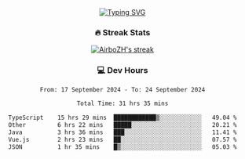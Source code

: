 
<div align="center">
  <a href="https://git.io/typing-svg"><img src="https://readme-typing-svg.demolab.com?font=Fira+Code&size=30&pause=1000&color=33F7F5&center=true&vCenter=true&width=435&lines=Hi+there+%F0%9F%91%8B+I+am+AirboZH+;Welcome+to+my+Github" alt="Typing SVG" /></a>

<h3>🔥 Streak Stats</h3>

<!-- GitHub Readme Streak Stats - https://github.com/DenverCoder1/github-readme-streak-stats -->
<p>
  <a href="https://github.com/DenverCoder1/github-readme-streak-stats">
    <img title="🔥 Get streak stats for your profile at git.io/streak-stats" alt="AirboZH's streak" src="https://streak-stats.demolab.com/?user=AirboZH&theme=monokai-metallian&hide_border=true"/>
  </a>
</p>

<h3>💻 Dev Hours</h3>
<!--START_SECTION:waka-->

```txt
From: 17 September 2024 - To: 24 September 2024

Total Time: 31 hrs 35 mins

TypeScript    15 hrs 29 mins  ████████████▒░░░░░░░░░░░░   49.04 %
Other         6 hrs 22 mins   █████░░░░░░░░░░░░░░░░░░░░   20.21 %
Java          3 hrs 36 mins   ███░░░░░░░░░░░░░░░░░░░░░░   11.41 %
Vue.js        2 hrs 23 mins   ██░░░░░░░░░░░░░░░░░░░░░░░   07.57 %
JSON          1 hr 35 mins    █▒░░░░░░░░░░░░░░░░░░░░░░░   05.03 %
```

<!--END_SECTION:waka-->
</div>  
